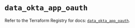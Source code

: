# `data_okta_app_oauth`

Refer to the Terraform Registry for docs: [`data_okta_app_oauth`](https://registry.terraform.io/providers/okta/okta/4.6.3/docs/data-sources/app_oauth).
